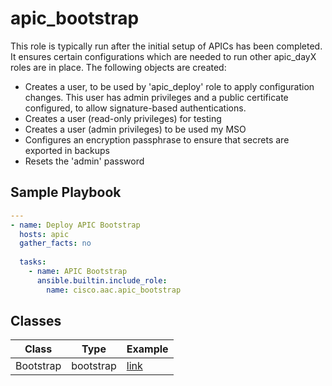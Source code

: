 # apic_bootstrap

This role is typically run after the initial setup of APICs has been completed. It ensures certain configurations which are needed to run other apic_dayX roles are in place. The following objects are created:

- Creates a user, to be used by 'apic_deploy' role to apply configuration changes. This user has admin privileges and a public certificate configured, to allow signature-based authentications.
- Creates a user (read-only privileges) for testing
- Creates a user (admin privileges) to be used my MSO
- Configures an encryption passphrase to ensure that secrets are exported in backups
- Resets the 'admin' password

## Sample Playbook

```yaml
---
- name: Deploy APIC Bootstrap
  hosts: apic
  gather_facts: no
 
  tasks:
    - name: APIC Bootstrap
      ansible.builtin.include_role:
        name: cisco.aac.apic_bootstrap
```

## Classes

Class | Type | Example
-------|------|--------
Bootstrap | bootstrap | [link](../../data_model/apic/bootstrap/bootstrap.md)
